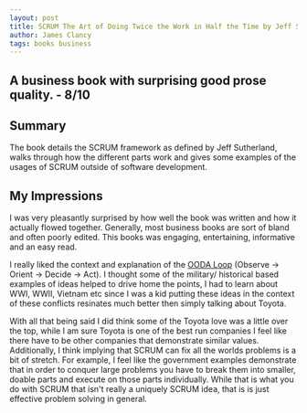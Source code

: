 ```yaml
---
layout: post
title: SCRUM The Art of Doing Twice the Work in Half the Time by Jeff Sutherland
author: James Clancy
tags: books business
---
```


## A business book with surprising good prose quality. - 8/10


## Summary

The book details the SCRUM framework as defined by Jeff Sutherland, walks through how the different parts work and gives some examples of the usages of SCRUM outside of software development.  

## My Impressions

I was very pleasantly surprised by how well the book was written and how it actually flowed together. Generally, most business books are sort of bland and often poorly edited. This books was engaging, entertaining, informative and an easy read. 

I really liked the context and explanation of the [OODA Loop](https://en.wikipedia.org/wiki/OODA_loop) (Observe -> Orient -> Decide -> Act). I thought some of the military/ historical based examples of ideas helped to drive home the points, I had to learn about WWI, WWII, Vietnam etc since I was a kid putting these ideas in the context of these conflicts resinates much better then simply talking about Toyota. 

With all that being said I did think some of the Toyota love was a little over the top, while I am sure Toyota is one of the best run companies I feel like there have to be other companies that demonstrate similar values. Additionally, I think implying that SCRUM can fix all the worlds problems is a bit of stretch. For example, I feel like the government examples demonstrate that in order to conquer large problems you have to break them into smaller, doable parts and execute on those parts individually. While that is what you do with SCRUM that isn't really a uniquely SCRUM idea, that is is just effective problem solving in general. 